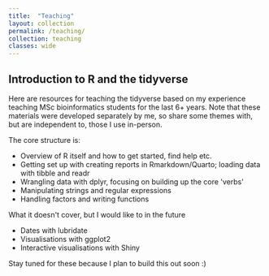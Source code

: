 ```yaml
---
title:  "Teaching"
layout: collection
permalink: /teaching/
collection: teaching
classes: wide
---
```


## Introduction to R and the tidyverse

Here are resources for teaching the tidyverse based on my experience teaching MSc bioinformatics students for the last 6+ years. Note that these materials were developed separately by me, so share some themes with, but are independent to, those I use in-person.

The core structure is:

- Overview of R itself and how to get started, find help etc.
- Getting set up with creating reports in Rmarkdown/Quarto; loading data with tibble and readr
- Wrangling data with dplyr, focusing on building up the core 'verbs'
- Manipulating strings and regular expressions
- Handling factors and writing functions

What it doesn't cover, but I would like to in the future
- Dates with lubridate
- Visualisations with ggplot2
- Interactive visualisations with Shiny

Stay tuned for these because I plan to build this out soon :)


